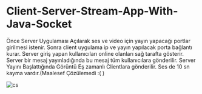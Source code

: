 # Client-Server-Stream-App-With-Java-Socket
Önce Server Uygulaması Açılarak ses ve video için yayın yapacağı portlar girilmesi istenir.
Sonra client uygulama ip ve yayın yapılacak porta bağlantı kurar.
Server giriş yapan kullanıcıları online olanları sağ tarafta gösterir.
Server bir mesaj yayınladığında bu mesaj tüm kullanıcılara gönderilir.
Server Yayını Başlattığında Görüntü Eş zamanlı Clientlara gönderilir.
Ses de 10 sn kayma vardır.(Maalesef Çözülemedi :( )

![cs](https://user-images.githubusercontent.com/61041060/76242989-a2fedb00-6248-11ea-9fa9-f6933f296ed3.png)
